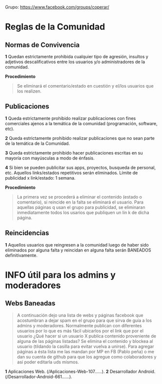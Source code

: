 Grupo: https://www.facebook.com/groups/coperar/
# Reglas de la Comunidad

**Normas de Convivencia**
----------
**1** Quedan estrictamente prohibida cualquier tipo de agresión, insultos y adjetivos descalificativos entre los usuarios y/o administradores de la comunidad.

**Procedimiento** 

>Se eliminará el comentario/estado en cuestión y el/los usuarios que los realizen.


**Publicaciones**
----------

**1** Queda estrictamente prohibido realizar publicaciones con fines comerciales ajenos a la temática de la comunidad (programación, software, etc). 

**2** Queda estrictamente prohibido realizar publicaciones que no sean parte de la temática de la Comunidad.

**3** Queda estrictamente prohibido hacer publicaciones escritas en su mayoría con mayúsculas a modo de énfasis.

**4** Si bien se pueden publicitar sus apps, proyectos, busqueda de personal, etc. Aquellos links/estados repetitivos serán eliminados. Límite de publicidad x link/estado: 1 semana.

**Procedimiento** 
>La primera vez se procederá a eliminar el contenido (estado o comentario), si reincide en la falta se eliminará el usuario. Para aquellas páginas q usan el grupo para publicidad, se eliminaran inmediatamente todos los usarios que publiquen un lin k de dicha página.


**Reincidencias**
----------

**1** Aquellos usuarios que reingresen a la comunidad luego de haber sido eliminados por alguna falta y reincidan en alguna falta serán BANEADOS definitivamente.

# INFO útil para los admins y moderadores

**Webs Baneadas**
----------
>A continuación dejo una lista de webs y páginas facebook que acostumbran a dejar spam en el grupo para que sirva de guía a los admins y moderadores. Normalmente publican con diferentes usuarios por lo que es más fácil ubicarlos por el link que por el usuario ¿Qué hacer si un usuario X publica contenido proveniente de alguna de las páginas listadas? Se elimina el contenido y blockea al usuario (tildando la casilla para evitar vuelva a unirse). Para agregar páginas a ésta lista me las mandan por MP en FB (Pablo peña) o me dan su cuenta de github para que los agregue como colaboradores y así poder editarla uds mismos.

**1** Aplicaciones Web. (/Aplicaciones-Web-107......).
**2** Desarrollador Android. (/Desarrollador-Android-661......).


